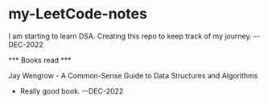 # my-LeetCode-notes


I am starting to learn DSA. Creating this repo to keep track of my journey. --DEC-2022


*** Books read ***

Jay Wengrow - A Common-Sense Guide to Data Structures and Algorithms
- Really good book. --DEC-2022
